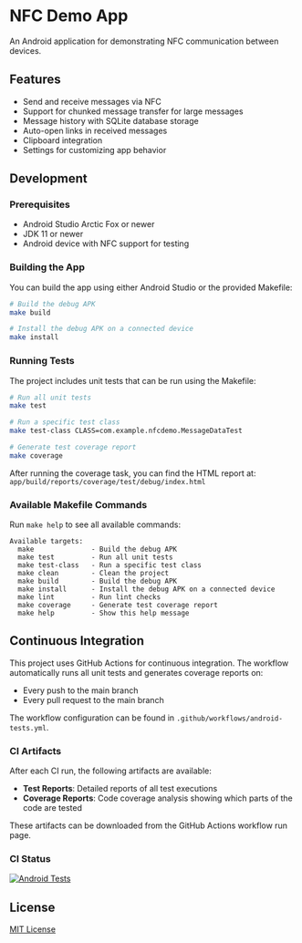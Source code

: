 # NFC Demo App

An Android application for demonstrating NFC communication between devices.

## Features

- Send and receive messages via NFC
- Support for chunked message transfer for large messages
- Message history with SQLite database storage
- Auto-open links in received messages
- Clipboard integration
- Settings for customizing app behavior

## Development

### Prerequisites

- Android Studio Arctic Fox or newer
- JDK 11 or newer
- Android device with NFC support for testing

### Building the App

You can build the app using either Android Studio or the provided Makefile:

```bash
# Build the debug APK
make build

# Install the debug APK on a connected device
make install
```

### Running Tests

The project includes unit tests that can be run using the Makefile:

```bash
# Run all unit tests
make test

# Run a specific test class
make test-class CLASS=com.example.nfcdemo.MessageDataTest

# Generate test coverage report
make coverage
```

After running the coverage task, you can find the HTML report at:
`app/build/reports/coverage/test/debug/index.html`

### Available Makefile Commands

Run `make help` to see all available commands:

```
Available targets:
  make              - Build the debug APK
  make test         - Run all unit tests
  make test-class   - Run a specific test class
  make clean        - Clean the project
  make build        - Build the debug APK
  make install      - Install the debug APK on a connected device
  make lint         - Run lint checks
  make coverage     - Generate test coverage report
  make help         - Show this help message
```

## Continuous Integration

This project uses GitHub Actions for continuous integration. The workflow automatically runs all unit tests and generates coverage reports on:
- Every push to the main branch
- Every pull request to the main branch

The workflow configuration can be found in `.github/workflows/android-tests.yml`.

### CI Artifacts

After each CI run, the following artifacts are available:
- **Test Reports**: Detailed reports of all test executions
- **Coverage Reports**: Code coverage analysis showing which parts of the code are tested

These artifacts can be downloaded from the GitHub Actions workflow run page.

### CI Status

[![Android Tests](https://github.com/yourusername/NFCDemo/actions/workflows/android-tests.yml/badge.svg)](https://github.com/yourusername/NFCDemo/actions/workflows/android-tests.yml)

## License

[MIT License](LICENSE) 